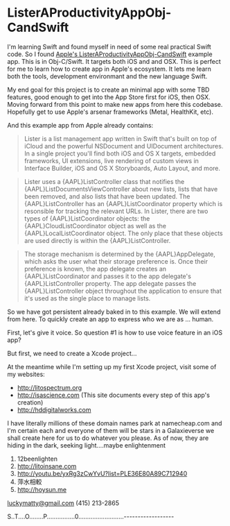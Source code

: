 ListerAProductivityAppObj-CandSwift
===================================

I'm learning Swift and found myself in need of some real practical Swift code. So I found [Apple's ListerAProductivityAppObj-CandSwift](https://developer.apple.com/library/ios/samplecode/Lister/Listings/README_md.html) example app. This is in Obj-C/Swift. It targets both iOS and and OSX. This is perfect for me to learn how to create app in Apple's ecosystem. It lets me learn both the tools, development environmant and the new language Swift.

My end goal for this project is to create an minimal app with some TBD features, good enough to get into the App Store first for iOS, then OSX. Moving forward from this point to make new apps from here this codebase. Hopefully get to use Apple's arsenar frameworks (Metal, HealthKit, etc).

And this example app from Apple already contains:

>Lister is a list management app written in Swift that's built on top of iCloud and the powerful NSDocument and UIDocument architectures. In a single project you'll find both iOS and OS X targets, embedded frameworks, UI extensions, live rendering of custom views in Interface Builder, iOS and OS X Storyboards, Auto Layout, and more.

>Lister uses a {AAPL}ListController class that notifies the {AAPL}ListDocumentsViewController about new lists, lists that have been removed, and also lists that have been updated. The {AAPL}ListController has an {AAPL}ListCoordinator property which is resonsible for tracking the relevant URLs. In Lister, there are two types of {AAPL}ListCoordinator objects: the {AAPL}CloudListCoordinator object as well as the {AAPL}LocalListCoordinator object. The only place that these objects are used directly is within the {AAPL}ListController.

>The storage mechanism is determined by the {AAPL}AppDelegate, which asks the user what their storage preference is. Once their preference is known, the app delegate creates an {AAPL}ListCoordinator and passes it to the app delegate's {AAPL}ListController property. The app delegate passes the {AAPL}ListController object throughout the application to ensure that it's used as the single place to manage lists.

So we have got persistent already baked in to this example. We will extend from here. To quickly create an app to express who we are as ... human.

First, let's give it voice. So question #1 is how to use voice feature in an iOS app?

But first, we need to create a Xcode project...

At the meantime while I'm setting up my first Xcode project, visit some of my websites:

- http://litospectrum.org
- http://isascience.com (This site documents every step of this app's creation)
- http://hddigitalworks.com


I have literally millions of these domain names park at namecheap.com and I'm certain each and everyone of them will be stars in a Galaxieverse we shall create here for us to do whatever you please. As of now, they are hiding in the dark, seeking light....maybe enlightenment


1. 12beenlighten
2. http://litoinsane.com
3. http://youtu.be/yxRg3zCwYvU?list=PLE36E80A89C712940
4. 萍水相較
5. http://hoysun.me

luckymatty@gmail.com
(415) 213-2865

S..T....O........P................0..........................------------------

